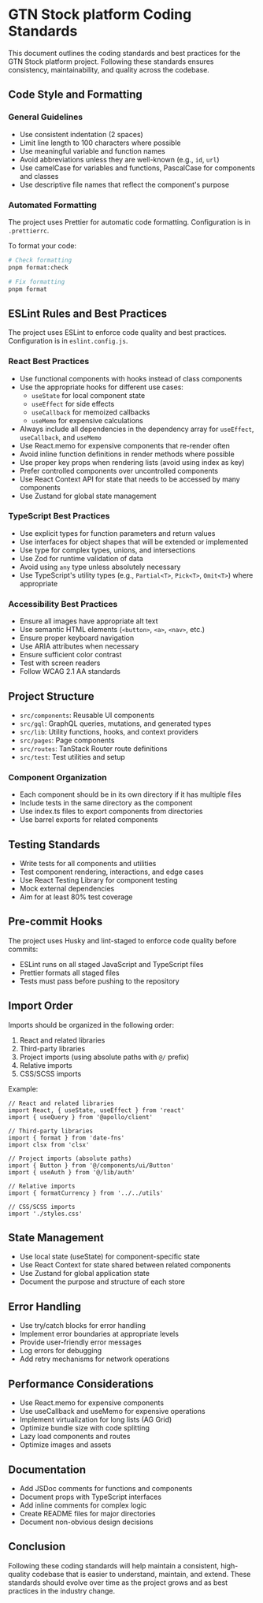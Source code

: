 # GTN Stock platform Coding Standards

This document outlines the coding standards and best practices for the GTN Stock platform project. Following these standards ensures consistency, maintainability, and quality across the codebase.

## Code Style and Formatting

### General Guidelines

- Use consistent indentation (2 spaces)
- Limit line length to 100 characters where possible
- Use meaningful variable and function names
- Avoid abbreviations unless they are well-known (e.g., `id`, `url`)
- Use camelCase for variables and functions, PascalCase for components and classes
- Use descriptive file names that reflect the component's purpose

### Automated Formatting

The project uses Prettier for automatic code formatting. Configuration is in `.prettierrc`.

To format your code:

```bash
# Check formatting
pnpm format:check

# Fix formatting
pnpm format
```

## ESLint Rules and Best Practices

The project uses ESLint to enforce code quality and best practices. Configuration is in `eslint.config.js`.

### React Best Practices

- Use functional components with hooks instead of class components
- Use the appropriate hooks for different use cases:
  - `useState` for local component state
  - `useEffect` for side effects
  - `useCallback` for memoized callbacks
  - `useMemo` for expensive calculations
- Always include all dependencies in the dependency array for `useEffect`, `useCallback`, and `useMemo`
- Use React.memo for expensive components that re-render often
- Avoid inline function definitions in render methods where possible
- Use proper key props when rendering lists (avoid using index as key)
- Prefer controlled components over uncontrolled components
- Use React Context API for state that needs to be accessed by many components
- Use Zustand for global state management

### TypeScript Best Practices

- Use explicit types for function parameters and return values
- Use interfaces for object shapes that will be extended or implemented
- Use type for complex types, unions, and intersections
- Use Zod for runtime validation of data
- Avoid using `any` type unless absolutely necessary
- Use TypeScript's utility types (e.g., `Partial<T>`, `Pick<T>`, `Omit<T>`) where appropriate

### Accessibility Best Practices

- Ensure all images have appropriate alt text
- Use semantic HTML elements (`<button>`, `<a>`, `<nav>`, etc.)
- Ensure proper keyboard navigation
- Use ARIA attributes when necessary
- Ensure sufficient color contrast
- Test with screen readers
- Follow WCAG 2.1 AA standards

## Project Structure

- `src/components`: Reusable UI components
- `src/gql`: GraphQL queries, mutations, and generated types
- `src/lib`: Utility functions, hooks, and context providers
- `src/pages`: Page components
- `src/routes`: TanStack Router route definitions
- `src/test`: Test utilities and setup

### Component Organization

- Each component should be in its own directory if it has multiple files
- Include tests in the same directory as the component
- Use index.ts files to export components from directories
- Use barrel exports for related components


## Testing Standards

- Write tests for all components and utilities
- Test component rendering, interactions, and edge cases
- Use React Testing Library for component testing
- Mock external dependencies
- Aim for at least 80% test coverage

## Pre-commit Hooks

The project uses Husky and lint-staged to enforce code quality before commits:

- ESLint runs on all staged JavaScript and TypeScript files
- Prettier formats all staged files
- Tests must pass before pushing to the repository

## Import Order

Imports should be organized in the following order:

1. React and related libraries
2. Third-party libraries
3. Project imports (using absolute paths with `@/` prefix)
4. Relative imports
5. CSS/SCSS imports

Example:
```tsx
// React and related libraries
import React, { useState, useEffect } from 'react'
import { useQuery } from '@apollo/client'

// Third-party libraries
import { format } from 'date-fns'
import clsx from 'clsx'

// Project imports (absolute paths)
import { Button } from '@/components/ui/Button'
import { useAuth } from '@/lib/auth'

// Relative imports
import { formatCurrency } from '../../utils'

// CSS/SCSS imports
import './styles.css'
```

## State Management

- Use local state (useState) for component-specific state
- Use React Context for state shared between related components
- Use Zustand for global application state
- Document the purpose and structure of each store

## Error Handling

- Use try/catch blocks for error handling
- Implement error boundaries at appropriate levels
- Provide user-friendly error messages
- Log errors for debugging
- Add retry mechanisms for network operations

## Performance Considerations

- Use React.memo for expensive components
- Use useCallback and useMemo for expensive operations
- Implement virtualization for long lists (AG Grid)
- Optimize bundle size with code splitting
- Lazy load components and routes
- Optimize images and assets

## Documentation

- Add JSDoc comments for functions and components
- Document props with TypeScript interfaces
- Add inline comments for complex logic
- Create README files for major directories
- Document non-obvious design decisions

## Conclusion

Following these coding standards will help maintain a consistent, high-quality codebase that is easier to understand, maintain, and extend. These standards should evolve over time as the project grows and as best practices in the industry change.